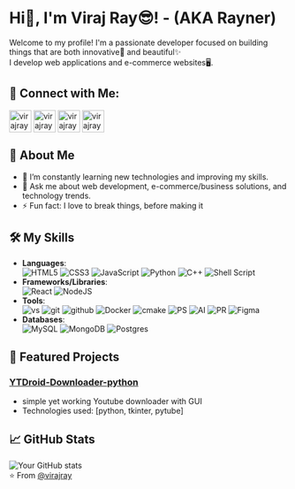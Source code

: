 # Hi👋, I'm Viraj Ray😎! - (AKA Rayner)

Welcome to my profile! I'm a passionate developer focused on building things that are both innovative🚀 and beautiful✨<br>
I develop web applications and e-commerce websites🖥.
<!-- 
- 👯 I’m looking to collaborate on web development projects
- 🔭 I’m currently working on web development projects.
-->
## 🔗 Connect with Me: <br>  
<a href="https://www.facebook.com/virajrayner" target="blank"><img align="center" src="https://github.com/virajray/virajray/assets/36956604/fe14e5fc-9f4d-442b-b038-b29751df5552" alt="virajray" height="40" width="40" /></a>
<a href="https://linktr.ee/virajrayner" target="blank"><img align="center" src="https://github.com/virajray/virajray/assets/36956604/277b0e06-6ceb-4302-844c-f11378bc37ed" alt="virajray" height="40" width="40" /></a>
<a href="https://www.linkedin.com/in/viraj-rathnayake" target="blank"><img align="center" src="https://github.com/virajray/virajray/assets/36956604/8616871d-7663-4562-8060-e65e9c02f3ab" alt="virajray" height="40" width="40" /></a> 
<a href="https://linktr.ee/virajrayner" target="blank"><img align="center" src="https://github.com/virajray/virajray/assets/36956604/c8623a1e-3888-4129-949d-99684e73e9b4" alt="virajray" height="40" width="40" /></a>
## 🚀 About Me

- 🌱 I’m constantly learning new technologies and improving my skills.
- 💬 Ask me about web development, e-commerce/business solutions, and technology trends.
- ⚡ Fun fact: I love to break things, before making it
<!-- 📫 How to reach me: -->

## 🛠️ My Skills

- **Languages**:<br>
![HTML5](https://img.shields.io/badge/html5-%23E34F26.svg?style=for-the-badge&logo=html5&logoColor=white)
![CSS3](https://img.shields.io/badge/css3-%231572B6.svg?style=for-the-badge&logo=css3&logoColor=white)
![JavaScript](https://img.shields.io/badge/javascript-%23323330.svg?style=for-the-badge&logo=javascript&logoColor=%23F7DF1E)
![Python](https://img.shields.io/badge/python-2c00c9?style=for-the-badge&logo=python&logoColor=ffdd54)
![C++](https://img.shields.io/badge/C++-b37e00?style=for-the-badge&logo=cplusplus&logoColor=white)
![Shell Script](https://img.shields.io/badge/shell_script-303945.svg?style=for-the-badge&logo=gnu-bash&logoColor=white)
- **Frameworks/Libraries**:<br>
![React](https://img.shields.io/badge/react-%2320232a.svg?style=for-the-badge&logo=react&logoColor=%2361DAFB)
![NodeJS](https://img.shields.io/badge/node.js-29bf00?style=for-the-badge&logo=node.js&logoColor=white)
- **Tools**:<br>
![vs](https://img.shields.io/badge/code-138bba.svg?style=for-the-badge&logo=visualstudiocode&logoColor=white)
![git](https://img.shields.io/badge/git-d65a00.svg?style=for-the-badge&logo=git&logoColor=white)
![github](https://img.shields.io/badge/github-cf0505.svg?style=for-the-badge&logo=github&logoColor=white)
![Docker](https://img.shields.io/badge/docker-%230db7ed.svg?style=for-the-badge&logo=docker&logoColor=white)
![cmake](https://img.shields.io/badge/cmake-ad0acf.svg?style=for-the-badge&logo=cmake&logoColor=white)
![PS](https://img.shields.io/badge/PS-034fb0.svg?style=for-the-badge&logo=adobephotoshop&logoColor=white)
![AI](https://img.shields.io/badge/AI-bd8500.svg?style=for-the-badge&logo=adobeillustrator&logoColor=white)
![PR](https://img.shields.io/badge/PR-04049e.svg?style=for-the-badge&logo=adobepremierepro&logoColor=white)
![Figma](https://img.shields.io/badge/figma-%23F24E1E.svg?style=for-the-badge&logo=figma&logoColor=white)
- **Databases**:<br>
![MySQL](https://img.shields.io/badge/mysql-06c2b0.svg?style=for-the-badge&logo=mysql&logoColor=white)
![MongoDB](https://img.shields.io/badge/MongoDB-%234ea94b.svg?style=for-the-badge&logo=mongodb&logoColor=white)
![Postgres](https://img.shields.io/badge/postgres-%23316192.svg?style=for-the-badge&logo=postgresql&logoColor=white)

## 📂 Featured Projects

### [YTDroid-Downloader-python](https://github.com/virajray/YTDroid-Downloader-python)
- simple yet working Youtube downloader with GUI
- Technologies used: [python, tkinter, pytube]

<!-- ## 📜 Latest Blog Posts

BLOG-POST-LIST:START -->
<!-- BLOG-POST-LIST:END -->
## 📈 GitHub Stats

![Your GitHub stats](https://github-readme-stats.vercel.app/api?username=virajray&show_icons=true&theme=radical)
<br>
⭐️ From [@virajray](https://github.com/virajray)
